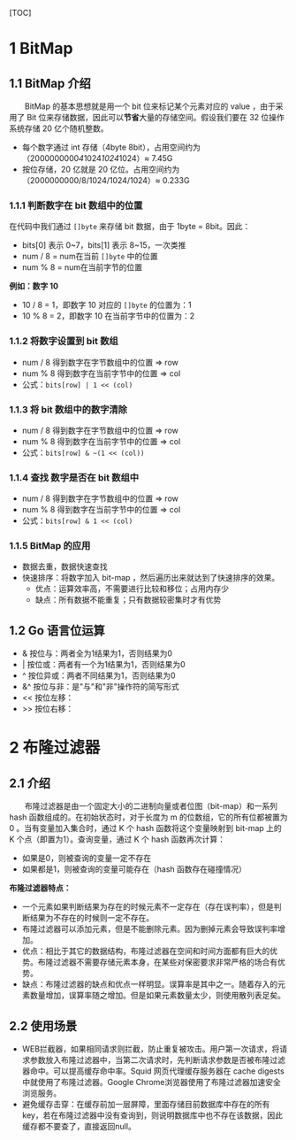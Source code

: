 [TOC]

# 1 BitMap
## 1.1 BitMap 介绍
&emsp;&emsp;BitMap 的基本思想就是用一个 bit 位来标记某个元素对应的 value ，由于采用了 Bit 位来存储数据，因此可以**节省**大量的存储空间。假设我们要在 32 位操作系统存储 20 亿个随机整数。
- 每个数字通过 int 存储（4byte 8bit），占用空间约为（2000000000*4*1024*1024*1024）≈ 7.45G
- 按位存储，20 亿就是 20 亿位。占用空间约为（2000000000/8/1024/1024/1024）≈ 0.233G

### 1.1.1 判断数字在 bit 数组中的位置
在代码中我们通过 `[]byte` 来存储 bit 数据，由于 1byte = 8bit。因此：
- bits[0] 表示 0~7，bits[1] 表示 8~15，一次类推
- num / 8 = num在当前 `[]byte` 中的位置
- num % 8 = num在当前字节的位置

**例如：数字 10**
- 10 / 8 = 1，即数字 10 对应的 `[]byte` 的位置为：1
- 10 % 8 = 2，即数字 10 在当前字节中的位置为：2 

### 1.1.2 将数字设置到 bit 数组
- num / 8 得到数字在字节数组中的位置 => row
- num % 8 得到数字在当前字节中的位置 => col
- 公式：`bits[row] | 1 << (col)`

### 1.1.3 将 bit 数组中的数字清除
- num / 8 得到数字在字节数组中的位置 => row
- num % 8 得到数字在当前字节中的位置 => col
- 公式：`bits[row] & ~(1 << (col))`

### 1.1.4 查找 数字是否在 bit 数组中
- num / 8 得到数字在字节数组中的位置 => row
- num % 8 得到数字在当前字节中的位置 => col
- 公式：`bits[row] & 1 << (col)`

### 1.1.5 BitMap 的应用
- 数据去重，数据快速查找
- 快速排序：将数字加入 bit-map ，然后遍历出来就达到了快速排序的效果。
    - 优点：运算效率高，不需要进行比较和移位；占用内存少
    - 缺点：所有数据不能重复；只有数据较密集时才有优势

## 1.2 Go 语言位运算
- & 按位与：两者全为1结果为1，否则结果为0
- | 按位或：两者有一个为1结果为1，否则结果为0
- ^ 按位异或：两者不同结果为1，否则结果为0
- &^ 按位与非：是"与"和"非"操作符的简写形式
- << 按位左移：
- \>> 按位右移：


# 2 布隆过滤器
## 2.1 介绍
&emsp;&emsp;布隆过滤器是由一个固定大小的二进制向量或者位图（bit-map）和一系列 hash 函数组成的。在初始状态时，对于长度为 m 的位数组，它的所有位都被置为 0 。当有变量加入集合时，通过 K 个 hash 函数将这个变量映射到 bit-map 上的 K 个点（即置为1）。查询变量，通过 K 个 hash 函数再次计算：
- 如果是0，则被查询的变量一定不存在
- 如果都是1，则被查询的变量可能存在（hash 函数存在碰撞情况）

**布隆过滤器特点：**
- 一个元素如果判断结果为存在的时候元素不一定存在（存在误判率），但是判断结果为不存在的时候则一定不存在。
- 布隆过滤器可以添加元素，但是不能删除元素。因为删掉元素会导致误判率增加。
- 优点：相比于其它的数据结构，布隆过滤器在空间和时间方面都有巨大的优势。布隆过滤器不需要存储元素本身，在某些对保密要求非常严格的场合有优势。
- 缺点：布隆过滤器的缺点和优点一样明显。误算率是其中之一。随着存入的元素数量增加，误算率随之增加。但是如果元素数量太少，则使用散列表足矣。

## 2.2 使用场景
- WEB拦截器，如果相同请求则拦截，防止重复被攻击。用户第一次请求，将请求参数放入布隆过滤器中，当第二次请求时，先判断请求参数是否被布隆过滤器命中。可以提高缓存命中率。Squid 网页代理缓存服务器在 cache digests 中就使用了布隆过滤器。Google Chrome浏览器使用了布隆过滤器加速安全浏览服务。
- 避免缓存击穿：在缓存前加一层屏障，里面存储目前数据库中存在的所有key，若在布隆过滤器中没有查询到，则说明数据库中也不存在该数据，因此缓存都不要查了，直接返回null。
